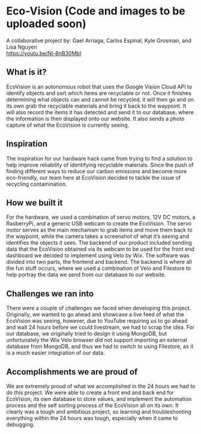 # Eco-Vision (Code and images to be uploaded soon)
A collaborative project by: Gael Arriaga, Carlos Espinal, Kyle Grosman, and Lisa Nguyen <br />
https://youtu.be/Nl-8nB30MbI

## What is it?
EcoVision is an autonomous robot that uses the Google Vision Cloud API to identify objects and sort which items are recyclable or not. Once it finishes determining what objects can and cannot be recycled, it will then go and on its own grab the recyclable materials and bring it back to the waypoint. It will also record the items it has detected and send it to our database, where the information is then displayed onto our website. It also sends a photo capture of what the EcoVision is currently seeing.

## Inspiration
The inspiration for our hardware hack came from trying to find a solution to help improve reliability of identifying recyclable materials. Since the push of finding different ways to reduce our carbon emissions and become more eco-friendly, our team here at EcoVision decided to tackle the issue of recycling contamination. 

## How we built it
For the hardware, we used a combination of servo motors, 12V DC motors, a RasberryPi, and a generic USB webcam to create the EcoVision. The servo motor serves as the main mechanism to grab items and move them back to the waypoint, while the camera takes a screenshot of what it’s seeing and identifies the objects it sees. The backend of our product included sending data that the EcoVision obtained via its webcam to be used for the front end dashboard we decided to implement using Velo by Wix. The software was divided into two parts, the frontend and backend. The backend is where all the fun stuff occurs, where we used a combination of Velo and Filestore to help portray the data we send from our database to our website. 

## Challenges we ran into
There were a couple of challenges we faced when developing this project. Originally, we wanted to go ahead and showcase a live feed of what the EcoVision was seeing, however, due to YouTube requiring us to go ahead and wait 24 hours before we could livestream, we had to scrap the idea. For our database, we originally tried to design it using MongoDB, but unfortunately the Wix Velo browser did not support importing an external database from MongoDB, and thus we had to switch to using Filestore, as it is a much easier integration of our data. 

## Accomplishments we are proud of
We are extremely proud of what we accomplished in the 24 hours we had to do this project. We were able to create a front end and back end for EcoVision, its own database to store values, and implement the automation process and the self sorting process of the EcoVision all on its own. It clearly was a tough and ambitious project, so learning and troubleshooting everything within the 24 hours was tough, especially when it came to debugging.

